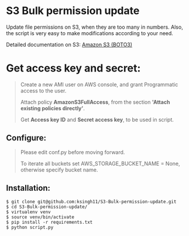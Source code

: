 # S3 Bulk permission update
Update file permissions on S3, when they are too many in numbers. Also, the script is very easy to make modifications according to your need.

Detailed documentation on S3: [Amazon S3 (BOTO3)](http://boto3.readthedocs.io/en/latest/guide/migrations3.html)


# Get access key and secret:
> Create a new AMI user on AWS console, and grant Programmatic access to the user.
>
> Attach policy **AmazonS3FullAccess**, from the section __'Attach existing policies directly'__.
>
> Get **Access key ID** and **Secret access key**, to be used in script.

## Configure:
> Please edit conf.py before moving forward.
> 
> To iterate all buckets set AWS_STORAGE_BUCKET_NAME = None, otherwise specify bucket name.

## Installation:
```shell
$ git clone git@github.com:ksingh11/S3-Bulk-permission-update.git
$ cd S3-Bulk-permission-update/
$ virtualenv venv
$ source venv/bin/activate
$ pip install -r requirements.txt
$ python script.py
```
